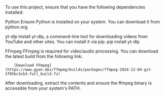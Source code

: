 To use this project, ensure that you have the following dependencies installed:

Python
Ensure Python is installed on your system. You can download it from python.org.

yt-dlp
	Install yt-dlp, a command-line tool for downloading videos from YouTube and other sites.
	You can install it via pip:
		pip install yt-dlp


FFmpeg
	FFmpeg is required for video/audio processing. You can download the latest build from the following link:
 
		[Download FFmpeg](https://www.gyan.dev/ffmpeg/builds/packages/ffmpeg-2024-12-04-git-2f95bc3cb3-full_build.7z)

  
After downloading, extract the contents and ensure the ffmpeg binary is accessible from your system's PATH.
